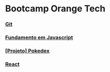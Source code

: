 # Bootcamp Orange Tech

### [Git](../master/git-github/README.md)
### [Fundamento em Javascript](../master/javascript/README.md)
### [[Projeto] Pokedex](../master/pokedex/README.md)
### [React](../master/react/README.md)
